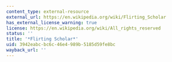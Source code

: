```yaml
---
content_type: external-resource
external_url: https://en.wikipedia.org/wiki/Flirting_Scholar
has_external_license_warning: true
license: https://en.wikipedia.org/wiki/All_rights_reserved
status: ''
title: '*Flirting Scholar*'
uid: 3942eabc-bc6c-46e4-989b-5185d59fe8bc
wayback_url: ''
---
```

